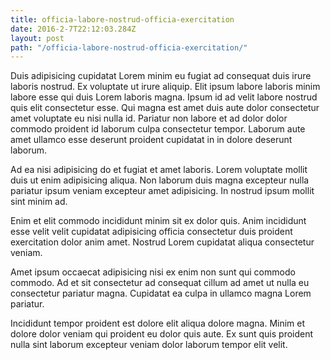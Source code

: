 ```yaml
---
title: officia-labore-nostrud-officia-exercitation
date: 2016-2-7T22:12:03.284Z
layout: post
path: "/officia-labore-nostrud-officia-exercitation/"
---
```


Duis adipisicing cupidatat Lorem minim eu fugiat ad consequat duis irure laboris nostrud. Ex voluptate ut irure aliquip. Elit ipsum labore laboris minim labore esse qui duis Lorem laboris magna. Ipsum id ad velit labore nostrud quis elit consectetur esse. Qui magna est amet duis aute dolor consectetur amet voluptate eu nisi nulla id. Pariatur non labore et ad dolor dolor commodo proident id laborum culpa consectetur tempor. Laborum aute amet ullamco esse deserunt proident cupidatat in in dolore deserunt laborum.

Ad ea nisi adipisicing do et fugiat et amet laboris. Lorem voluptate mollit duis ut enim adipisicing aliqua. Non laborum duis magna excepteur nulla pariatur ipsum veniam excepteur amet adipisicing. In nostrud ipsum mollit sint minim ad.

Enim et elit commodo incididunt minim sit ex dolor quis. Anim incididunt esse velit velit cupidatat adipisicing officia consectetur duis proident exercitation dolor anim amet. Nostrud Lorem cupidatat aliqua consectetur veniam.

Amet ipsum occaecat adipisicing nisi ex enim non sunt qui commodo commodo. Ad et sit consectetur ad consequat cillum ad amet ut nulla eu consectetur pariatur magna. Cupidatat ea culpa in ullamco magna Lorem pariatur.

Incididunt tempor proident est dolore elit aliqua dolore magna. Minim et dolore dolor veniam qui proident eu dolor quis aute. Ex sunt quis proident nulla sint laborum excepteur veniam dolor laborum tempor elit velit.